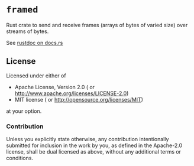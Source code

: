 # `framed`

Rust crate to send and receive frames (arrays of bytes of varied size)
over streams of bytes.

See [rustdoc on docs.rs](https://docs.rs/crate/framed)

## License

Licensed under either of

- Apache License, Version 2.0 (<LICENSE-APACHE> or
  <http://www.apache.org/licenses/LICENSE-2.0>)
- MIT license (<LICENSE-MIT> or <http://opensource.org/licenses/MIT>)

at your option.

### Contribution

Unless you explicitly state otherwise, any contribution intentionally
submitted for inclusion in the work by you, as defined in the
Apache-2.0 license, shall be dual licensed as above, without any
additional terms or conditions.
